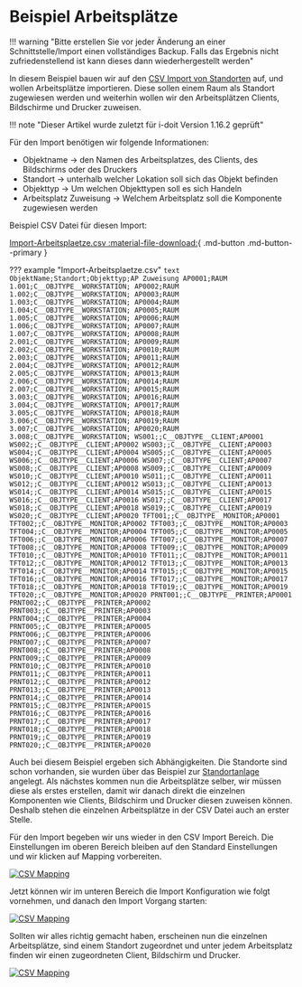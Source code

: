 # Beispiel Arbeitsplätze

!!! warning "Bitte erstellen Sie vor jeder Änderung an einer Schnittstelle/Import einen vollständiges Backup. Falls das Ergebnis nicht zufriedenstellend ist kann dieses dann wiederhergestellt werden"

In diesem Beispiel bauen wir auf den [CSV Import von Standorten](beispiel-fuer-den-csv-import-standorte-erstellen.md) auf, und wollen Arbeitsplätze importieren.
Diese sollen einem Raum als Standort zugewiesen werden und weiterhin wollen wir den Arbeitsplätzen Clients, Bildschirme und Drucker zuweisen.

!!! note "Dieser Artikel wurde zuletzt für i-doit Version 1.16.2 geprüft"

Für den Import benötigen wir folgende Informationen:

-   Objektname → den Namen des Arbeitsplatzes, des Clients, des Bildschirms  oder des Druckers
-   Standort → unterhalb welcher Lokation soll sich das Objekt befinden
-   Objekttyp → Um welchen Objekttypen soll es sich Handeln
-   Arbeitsplatz Zuweisung → Welchem Arbeitsplatz soll die Komponente zugewiesen werden

Beispiel CSV Datei für diesen Import:

[Import-Arbeitsplaetze.csv :material-file-download:](../../assets/images/de/daten-konsolidieren/csv-import/csv-arbeitsplaetze/Import-Arbeitsplaetze.csv){ .md-button .md-button--primary }

??? example "Import-Arbeitsplaetze.csv"
    ```text
    ObjektName;Standort;Objekttyp;AP Zuweisung
    AP0001;RAUM 1.001;C__OBJTYPE__WORKSTATION;
    AP0002;RAUM 1.002;C__OBJTYPE__WORKSTATION;
    AP0003;RAUM 1.003;C__OBJTYPE__WORKSTATION;
    AP0004;RAUM 1.004;C__OBJTYPE__WORKSTATION;
    AP0005;RAUM 1.005;C__OBJTYPE__WORKSTATION;
    AP0006;RAUM 1.006;C__OBJTYPE__WORKSTATION;
    AP0007;RAUM 1.007;C__OBJTYPE__WORKSTATION;
    AP0008;RAUM 2.001;C__OBJTYPE__WORKSTATION;
    AP0009;RAUM 2.002;C__OBJTYPE__WORKSTATION;
    AP0010;RAUM 2.003;C__OBJTYPE__WORKSTATION;
    AP0011;RAUM 2.004;C__OBJTYPE__WORKSTATION;
    AP0012;RAUM 2.005;C__OBJTYPE__WORKSTATION;
    AP0013;RAUM 2.006;C__OBJTYPE__WORKSTATION;
    AP0014;RAUM 2.007;C__OBJTYPE__WORKSTATION;
    AP0015;RAUM 3.003;C__OBJTYPE__WORKSTATION;
    AP0016;RAUM 3.004;C__OBJTYPE__WORKSTATION;
    AP0017;RAUM 3.005;C__OBJTYPE__WORKSTATION;
    AP0018;RAUM 3.006;C__OBJTYPE__WORKSTATION;
    AP0019;RAUM 3.007;C__OBJTYPE__WORKSTATION;
    AP0020;RAUM 3.008;C__OBJTYPE__WORKSTATION;
    WS001;;C__OBJTYPE__CLIENT;AP0001
    WS002;;C__OBJTYPE__CLIENT;AP0002
    WS003;;C__OBJTYPE__CLIENT;AP0003
    WS004;;C__OBJTYPE__CLIENT;AP0004
    WS005;;C__OBJTYPE__CLIENT;AP0005
    WS006;;C__OBJTYPE__CLIENT;AP0006
    WS007;;C__OBJTYPE__CLIENT;AP0007
    WS008;;C__OBJTYPE__CLIENT;AP0008
    WS009;;C__OBJTYPE__CLIENT;AP0009
    WS010;;C__OBJTYPE__CLIENT;AP0010
    WS011;;C__OBJTYPE__CLIENT;AP0011
    WS012;;C__OBJTYPE__CLIENT;AP0012
    WS013;;C__OBJTYPE__CLIENT;AP0013
    WS014;;C__OBJTYPE__CLIENT;AP0014
    WS015;;C__OBJTYPE__CLIENT;AP0015
    WS016;;C__OBJTYPE__CLIENT;AP0016
    WS017;;C__OBJTYPE__CLIENT;AP0017
    WS018;;C__OBJTYPE__CLIENT;AP0018
    WS019;;C__OBJTYPE__CLIENT;AP0019
    WS020;;C__OBJTYPE__CLIENT;AP0020
    TFT001;;C__OBJTYPE__MONITOR;AP0001
    TFT002;;C__OBJTYPE__MONITOR;AP0002
    TFT003;;C__OBJTYPE__MONITOR;AP0003
    TFT004;;C__OBJTYPE__MONITOR;AP0004
    TFT005;;C__OBJTYPE__MONITOR;AP0005
    TFT006;;C__OBJTYPE__MONITOR;AP0006
    TFT007;;C__OBJTYPE__MONITOR;AP0007
    TFT008;;C__OBJTYPE__MONITOR;AP0008
    TFT009;;C__OBJTYPE__MONITOR;AP0009
    TFT010;;C__OBJTYPE__MONITOR;AP0010
    TFT011;;C__OBJTYPE__MONITOR;AP0011
    TFT012;;C__OBJTYPE__MONITOR;AP0012
    TFT013;;C__OBJTYPE__MONITOR;AP0013
    TFT014;;C__OBJTYPE__MONITOR;AP0014
    TFT015;;C__OBJTYPE__MONITOR;AP0015
    TFT016;;C__OBJTYPE__MONITOR;AP0016
    TFT017;;C__OBJTYPE__MONITOR;AP0017
    TFT018;;C__OBJTYPE__MONITOR;AP0018
    TFT019;;C__OBJTYPE__MONITOR;AP0019
    TFT020;;C__OBJTYPE__MONITOR;AP0020
    PRNT001;;C__OBJTYPE__PRINTER;AP0001
    PRNT002;;C__OBJTYPE__PRINTER;AP0002
    PRNT003;;C__OBJTYPE__PRINTER;AP0003
    PRNT004;;C__OBJTYPE__PRINTER;AP0004
    PRNT005;;C__OBJTYPE__PRINTER;AP0005
    PRNT006;;C__OBJTYPE__PRINTER;AP0006
    PRNT007;;C__OBJTYPE__PRINTER;AP0007
    PRNT008;;C__OBJTYPE__PRINTER;AP0008
    PRNT009;;C__OBJTYPE__PRINTER;AP0009
    PRNT010;;C__OBJTYPE__PRINTER;AP0010
    PRNT011;;C__OBJTYPE__PRINTER;AP0011
    PRNT012;;C__OBJTYPE__PRINTER;AP0012
    PRNT013;;C__OBJTYPE__PRINTER;AP0013
    PRNT014;;C__OBJTYPE__PRINTER;AP0014
    PRNT015;;C__OBJTYPE__PRINTER;AP0015
    PRNT016;;C__OBJTYPE__PRINTER;AP0016
    PRNT017;;C__OBJTYPE__PRINTER;AP0017
    PRNT018;;C__OBJTYPE__PRINTER;AP0018
    PRNT019;;C__OBJTYPE__PRINTER;AP0019
    PRNT020;;C__OBJTYPE__PRINTER;AP0020
    ```

Auch bei diesem Beispiel ergeben sich Abhängigkeiten. Die Standorte sind schon vorhanden, sie wurden über das Beispiel zur [Standortanlage](beispiel-fuer-den-csv-import-standorte-erstellen.md) angelegt.
Als nächstes kommen nun die Arbeitsplätze selber, wir müssen diese als erstes erstellen, damit wir danach direkt die einzelnen Komponenten wie Clients, Bildschirm und Drucker diesen zuweisen können.
Deshalb stehen die einzelnen Arbeitsplätze in der CSV Datei auch an erster Stelle.

Für den Import begeben wir uns wieder in den CSV Import Bereich. Die Einstellungen im oberen Bereich bleiben auf den Standard Einstellungen und wir klicken auf Mapping vorbereiten.

[![CSV Mapping](../../assets/images/de/daten-konsolidieren/csv-import/csv-arbeitsplaetze/1-csvap.png)](../../assets/images/de/daten-konsolidieren/csv-import/csv-arbeitsplaetze/1-csvap.png)

Jetzt können wir im unteren Bereich die Import Konfiguration wie folgt vornehmen, und danach den Import Vorgang starten:

[![CSV Mapping](../../assets/images/de/daten-konsolidieren/csv-import/csv-arbeitsplaetze/2-csvap.png)](../../assets/images/de/daten-konsolidieren/csv-import/csv-arbeitsplaetze/2-csvap.png)

Sollten wir alles richtig gemacht haben, erscheinen nun die einzelnen Arbeitsplätze, sind einem Standort zugeordnet und unter jedem Arbeitsplatz finden wir einen zugeordneten Client, Bildschirm und Drucker.

[![CSV Mapping](../../assets/images/de/daten-konsolidieren/csv-import/csv-arbeitsplaetze/3-csvap.png)](../../assets/images/de/daten-konsolidieren/csv-import/csv-arbeitsplaetze/3-csvap.png)
